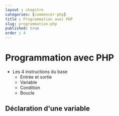 ```yaml
---
layout : chapitre
categories: [commencer-php]
title : Programmation avec PHP 
slug: programmation-php 
published: true
order : 4
---
```

# Programmation avec PHP 

- Les 4 instructions du base
  - Entrée et sortie
  - Variable
  - Condition
  - Boucle

## Déclaration d'une variable

